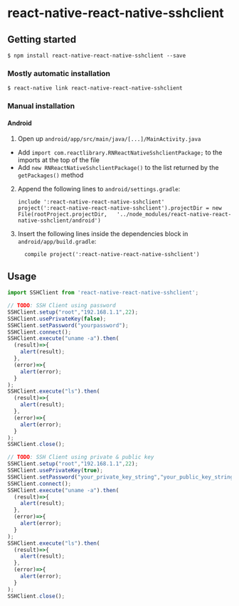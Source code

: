 
# react-native-react-native-sshclient

## Getting started

`$ npm install react-native-react-native-sshclient --save`

### Mostly automatic installation

`$ react-native link react-native-react-native-sshclient`

### Manual installation

#### Android

1. Open up `android/app/src/main/java/[...]/MainActivity.java`
  - Add `import com.reactlibrary.RNReactNativeSshclientPackage;` to the imports at the top of the file
  - Add `new RNReactNativeSshclientPackage()` to the list returned by the `getPackages()` method
2. Append the following lines to `android/settings.gradle`:
  	```
  	include ':react-native-react-native-sshclient'
  	project(':react-native-react-native-sshclient').projectDir = new File(rootProject.projectDir, 	'../node_modules/react-native-react-native-sshclient/android')
  	```
3. Insert the following lines inside the dependencies block in `android/app/build.gradle`:
  	```
      compile project(':react-native-react-native-sshclient')
  	```

## Usage
```javascript
import SSHClient from 'react-native-react-native-sshclient';

// TODO: SSH Client using password
SSHClient.setup("root","192.168.1.1",22);
SSHClient.usePrivateKey(false);
SSHClient.setPassword("yourpassword");
SSHClient.connect();
SSHClient.execute("uname -a").then(
  (result)=>{
    alert(result);
  },
  (error)=>{
    alert(error);
  }
);
SSHClient.execute("ls").then(
  (result)=>{
    alert(result);
  },
  (error)=>{
    alert(error);
  }
);
SSHClient.close();

// TODO: SSH Client using private & public key
SSHClient.setup("root","192.168.1.1",22);
SSHClient.usePrivateKey(true);
SSHClient.setPassword("your_private_key_string","your_public_key_string","your_passphrase");
SSHClient.connect();
SSHClient.execute("uname -a").then(
  (result)=>{
    alert(result);
  },
  (error)=>{
    alert(error);
  }
);
SSHClient.execute("ls").then(
  (result)=>{
    alert(result);
  },
  (error)=>{
    alert(error);
  }
);
SSHClient.close();
```
